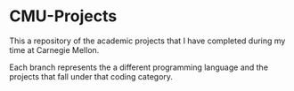 # CMU-Projects
This a repository of the academic projects that I have completed during my time at Carnegie Mellon.

Each branch represents the a different programming language and the projects that fall under that coding category.
